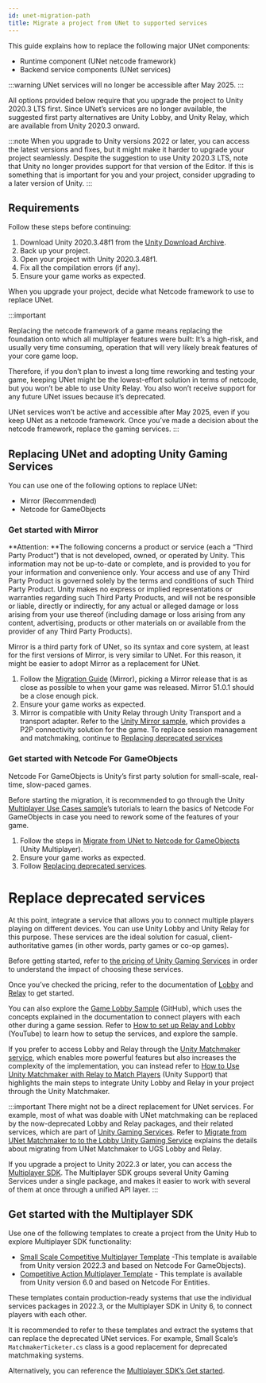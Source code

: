 ```yaml
---
id: unet-migration-path
title: Migrate a project from UNet to supported services
---
```



This guide explains how to replace the following major UNet components:

* Runtime component (UNet netcode framework)
* Backend service components (UNet services)

:::warning
UNet services will no longer be accessible after May 2025.
:::

All options provided below require that you upgrade the project to Unity 2020.3 LTS first. Since UNet’s services are no longer available, the suggested first party alternatives are Unity Lobby, and Unity Relay, which are available from Unity 2020.3 onward.

:::note 
When you upgrade to Unity versions 2022 or later, you can access the latest versions and fixes, but it might make it harder to upgrade your project seamlessly. Despite the suggestion to use Unity 2020.3 LTS, note that Unity no longer provides support for that version of the Editor. If this is something that is important for you and your project, consider upgrading to a later version of Unity.
:::

## Requirements

Follow these steps before continuing:

1. Download Unity 2020.3.48f1 from the [Unity Download Archive](https://unity.com/releases/editor/whats-new/2020.3.48).
2. Back up your project.
3. Open your project with Unity 2020.3.48f1.
4. Fix all the compilation errors (if any).
5. Ensure your game works as expected.

When you upgrade your project, decide what Netcode framework to use to replace UNet.

:::important

Replacing the netcode framework of a game means replacing the foundation onto which all multiplayer features were built: It’s a high-risk, and usually very time consuming, operation that will very likely break features of your core game loop.

Therefore, if you don’t plan to invest a long time reworking and testing your game, keeping UNet might be the lowest-effort solution in terms of netcode, but you won’t be able to use Unity Relay. You also won’t receive support for any future UNet issues because it’s deprecated.

UNet services won’t be active and accessible after May 2025, even if you keep UNet as a netcode framework. Once you’ve made a decision about the netcode framework, replace the gaming services.
:::

## Replacing UNet and adopting Unity Gaming Services

You can use one of the following options to replace UNet: 

* Mirror (Recommended)
* Netcode for GameObjects

### Get started with Mirror

**Attention: **The following concerns a product or service (each a “Third Party Product”) that is not developed, owned, or operated by Unity. This information may not be up-to-date or complete, and is provided to you for your information and convenience only. Your access and use of any Third Party Product is governed solely by the terms and conditions of such Third Party Product. Unity makes no express or implied representations or warranties regarding such Third Party Products, and will not be responsible or liable, directly or indirectly, for any actual or alleged damage or loss arising from your use thereof (including damage or loss arising from any content, advertising, products or other materials on or available from the provider of any Third Party Products).

Mirror is a third party fork of UNet, so its syntax and core system, at least for the first versions of Mirror, is very similar to UNet. For this reason, it might be easier to adopt Mirror as a replacement for UNet.

1. Follow the [Migration Guide](https://mirror-networking.gitbook.io/docs/manual/general/migration-guide) (Mirror), picking a Mirror release that is as close as possible to when your game was released. Mirror 51.0.1 should be a close enough pick.
2. Ensure your game works as expected.
3. Mirror is compatible with Unity Relay through Unity Transport and a transport adapter. Refer to the [Unity Mirror sample](https://docs.unity.com/ugs/manual/relay/manual/mirror), which provides a P2P connectivity solution for the game. To replace session management and matchmaking, continue to [Replacing deprecated services](#)


### Get started with Netcode For GameObjects

Netcode For GameObjects is Unity’s first party solution for small-scale, real-time, slow-paced games.

Before starting the migration, it is recommended to go through the Unity [Multiplayer Use Cases sample](https://docs-multiplayer.unity3d.com/netcode/current/learn/bitesize/bitesize-usecases/)’s tutorials to learn the basics of Netcode For GameObjects in case you need to rework some of the features of your game.

1. Follow the steps in [Migrate from UNet to Netcode for GameObjects](https://docs-multiplayer.unity3d.com/netcode/current/installation/upgrade_from_UNet/) (Unity Multiplayer).
2. Ensure your game works as expected.
3. Follow [Replacing deprecated services](https://docs.google.com/document/d/1IypzNq9b0NroKBkUYT3Ih7IJtfBzMrk7M6qMmAmfnb8/edit?disco=AAABeKnHmEw&tab=t.0).

# Replace deprecated services

At this point, integrate a service that allows you to connect multiple players playing on different devices. You can use Unity Lobby and Unity Relay for this purpose. These services are the ideal solution for casual, client-authoritative games (in other words, party games or co-op games).

Before getting started, refer to [the pricing of Unity Gaming Services](https://unity.com/products/gaming-services/pricing) in order to understand the impact of choosing these services.

Once you’ve checked the pricing, refer to the documentation of [Lobby](https://docs.unity.com/ugs/en-us/manual/lobby/manual/create-a-lobby) and [Relay](https://docs.unity.com/ugs/en-us/manual/relay/manual/get-started) to get started.

You can also explore the [Game Lobby Sample](https://github.com/Unity-Technologies/com.unity.services.samples.game-lobby) (GitHub), which uses the concepts explained in the documentation to connect players with each other during a game session. Refer to [How to set up Relay and Lobby](https://www.youtube.com/watch?v=mgIDwkaVAqw) (YouTube) to learn how to setup the services, and explore the sample. 

If you prefer to access Lobby and Relay through the [Unity Matchmaker service](https://docs.unity.com/ugs/en-us/manual/matchmaker/manual/matchmaker-overview), which enables more powerful features but also increases the complexity of the implementation, you can instead refer to [How to Use Unity Matchmaker with Relay to Match Players](https://support.unity.com/hc/en-us/articles/30896635553940-How-to-Use-Unity-Matchmaker-with-Relay-to-Match-Players) (Unity Support) that highlights the main steps to integrate Unity Lobby and Relay in your project through the Unity Matchmaker. 

:::important
There might not be a direct replacement for UNet services. For example, most of what was doable with UNet matchmaking can be replaced by the now-deprecated Lobby and Relay packages, and their related services, which are part of [Unity Gaming Services](https://unity.com/solutions/gaming-services). 
Refer to [Migrate from UNet Matchmaker to to the Lobby Unity Gaming Service](installation/migrate-from-matchmaker-to-lobby.md) explains the details about migrating from UNet Matchmaker to UGS Lobby and Relay.

If you upgrade a project to Unity 2022.3 or later, you can access the [Multiplayer SDK](https://docs.unity.com/ugs/en-us/manual/mps-sdk/manual). The Multiplayer SDK groups several Unity Gaming Services under a single package, and makes it easier to work with several of them at once through a unified API layer.
:::


## Get started with the Multiplayer SDK

Use one of the following templates to create a project from the Unity Hub to explore Multiplayer SDK functionality: 

* [Small Scale Competitive Multiplayer Template](https://docs.unity3d.com/Packages/com.unity.template.multiplayer-ngo@2.1/manual/index.html) -This template is available from Unity version 2022.3 and based on Netcode For GameObjects).
* [Competitive Action Multiplayer Template](https://docs.unity3d.com/Packages/com.unity.template.multiplayer-netcode-for-entities@1.0/manual/index.html) - This template is available from Unity version 6.0 and based on Netcode For Entities.

These templates contain production-ready systems that use the individual services packages in 2022.3, or the Multiplayer SDK in Unity 6, to connect players with each other.

It is recommended to refer to these templates and extract the systems that can replace the deprecated UNet services. For example, Small Scale’s `MatchmakerTicketer.cs` class is a good replacement for deprecated matchmaking systems.

Alternatively, you can reference the [Multiplayer SDK’s Get started](https://docs.unity.com/ugs/en-us/manual/mps-sdk/manual/get-started).
